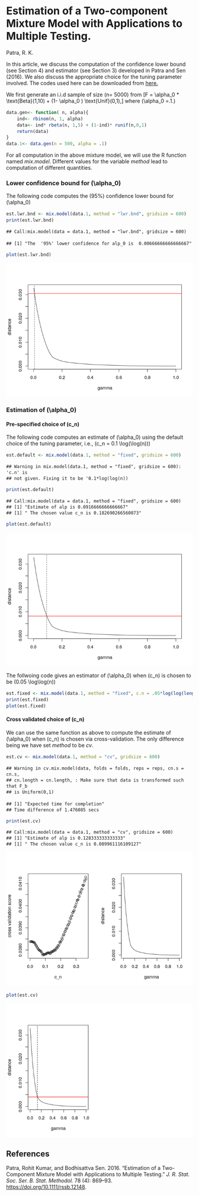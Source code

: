 Estimation of a Two-component Mixture Model with Applications to
Multiple Testing.
================
Patra, R. K.

In this article, we discuss the computation of the confidence lower
bound (see Section 4) and estimator (see Section 3) developed in Patra
and Sen (2016). We also discuss the appropriate choice for the tuning
parameter involved. The codes used here can be downloaded from
[here.](http://stat.ufl.edu/~rohitpatra/Code/mixmodel.zip)

We first generate an i.i.d sample of size \(n= 5000\) from
\[F = \alpha_0 * \text{Beta}(1,10) + (1- \alpha_0 ) \text{Unif}(0,1),\]
where \(\alpha_0 =.1.\)

``` r
data.gen<- function( n, alpha){
    ind<- rbinom(n, 1, alpha)
    data<- ind* rbeta(n, 1,5) + (1-ind)* runif(n,0,1)
    return(data)
}
data.1<- data.gen(n = 500, alpha = .1)
```

For all computation in the above mixture model, we will use the R
function named *mix.model*. Different values for the variable *method*
lead to computation of different quantities.

### Lower confidence bound for \(\alpha_0\)

The following code computes the \(95\%\) confidence lower bound for
\(\alpha_0\)

``` r
est.lwr.bnd <- mix.model(data.1, method = "lwr.bnd", gridsize = 600)
print(est.lwr.bnd)
```

    ## Call:mix.model(data = data.1, method = "lwr.bnd", gridsize = 600)

    ## [1] "The  '95%' lower confidence for alp_0 is  0.00666666666666667"

``` r
plot(est.lwr.bnd)
```

![](README_files/figure-gfm/lwr_bnd-1.png)<!-- -->

### Estimation of \(\alpha_0\)

#### Pre-specified choice of \(c_n\)

The following code computes an estimate of \(\alpha_0\) using the
default choice of the tuning parameter, i.e.,
\(c_n = 0.1 \log(\log(n))\)

``` r
est.default <- mix.model(data.1, method = "fixed", gridsize = 600)
```

    ## Warning in mix.model(data.1, method = "fixed", gridsize = 600): 'c.n' is
    ## not given. Fixing it to be '0.1*log(log(n))

``` r
print(est.default)
```

    ## Call:mix.model(data = data.1, method = "fixed", gridsize = 600)
    ## [1] "Estimate of alp is 0.0916666666666667"
    ## [1] " The chosen value c_n is 0.182690266560073"

``` r
plot(est.default)
```

![](README_files/figure-gfm/fixed_c_n-1.png)<!-- -->

The follwoing code gives an estimator of \(\alpha_0\) when \(c_n\) is
chosen to be \(0.05 \log\log(n)\)

``` r
est.fixed <- mix.model(data.1, method = "fixed", c.n = .05*log(log(length(data.1))), gridsize = 600)
print(est.fixed)
plot(est.fixed)
```

#### Cross validated choice of \(c_n\)

We can use the same function as above to compute the estimate of
\(\alpha_0\) when \(c_n\) is chosen via cross-validation. The only
difference being we have set *method* to be *cv*.

``` r
est.cv <- mix.model(data.1, method = "cv", gridsize = 600)
```

    ## Warning in cv.mix.model(data, folds = folds, reps = reps, cn.s = cn.s,
    ## cn.length = cn.length, : Make sure that data is transformed such that F_b
    ## is Uniform(0,1)

    ## [1] "Expected time for completion"
    ## Time difference of 1.476085 secs

``` r
print(est.cv)
```

    ## Call:mix.model(data = data.1, method = "cv", gridsize = 600)
    ## [1] "Estimate of alp is 0.128333333333333"
    ## [1] " The chosen value c_n is 0.089961116109127"

![](README_files/figure-gfm/unnamed-chunk-2-1.png)<!-- -->

``` r
plot(est.cv)
```

![](README_files/figure-gfm/unnamed-chunk-2-2.png)<!-- -->

## References

<div id="refs" class="references">

<div id="ref-ps16">

Patra, Rohit Kumar, and Bodhisattva Sen. 2016. “Estimation of a
Two-Component Mixture Model with Applications to Multiple Testing.” *J.
R. Stat. Soc. Ser. B. Stat. Methodol.* 78 (4): 869–93.
<https://doi.org/10.1111/rssb.12148>.

</div>

</div>
